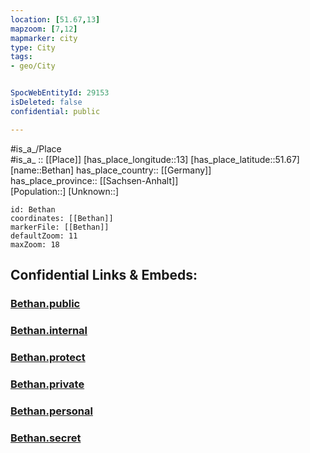 ```yaml
---
location: [51.67,13] 
mapzoom: [7,12] 
mapmarker: city 
type: City
tags:
- geo/City


SpocWebEntityId: 29153
isDeleted: false
confidential: public

---
```

#is_a_/Place  
#is_a_ :: [[Place]] 
[has_place_longitude::13] 
[has_place_latitude::51.67] 
[name::Bethan] 
has_place_country:: [[Germany]]  
has_place_province:: [[Sachsen-Anhalt]]  
[Population::] 
[Unknown::] 


```leaflet
id: Bethan
coordinates: [[Bethan]] 
markerFile: [[Bethan]] 
defaultZoom: 11 
maxZoom: 18
```


## Confidential Links & Embeds: 

### [Bethan.public](/_public/\Earth\Continent\Europe\Europe~Central\Germany\Germany~East\Sachsen-Anhalt\counties~SA\Wittenberg\cities~Wittenberg\Annaburg\CityBethan.public.md) 

### [Bethan.internal](/_internal/\Earth\Continent\Europe\Europe~Central\Germany\Germany~East\Sachsen-Anhalt\counties~SA\Wittenberg\cities~Wittenberg\Annaburg\CityBethan.internal.md) 

### [Bethan.protect](/_protect/\Earth\Continent\Europe\Europe~Central\Germany\Germany~East\Sachsen-Anhalt\counties~SA\Wittenberg\cities~Wittenberg\Annaburg\CityBethan.protect.md) 

### [Bethan.private](/_private/\Earth\Continent\Europe\Europe~Central\Germany\Germany~East\Sachsen-Anhalt\counties~SA\Wittenberg\cities~Wittenberg\Annaburg\CityBethan.private.md) 

### [Bethan.personal](/_personal/\Earth\Continent\Europe\Europe~Central\Germany\Germany~East\Sachsen-Anhalt\counties~SA\Wittenberg\cities~Wittenberg\Annaburg\CityBethan.personal.md) 

### [Bethan.secret](/_secret/\Earth\Continent\Europe\Europe~Central\Germany\Germany~East\Sachsen-Anhalt\counties~SA\Wittenberg\cities~Wittenberg\Annaburg\CityBethan.secret.md)


